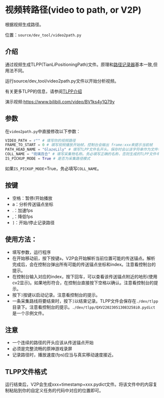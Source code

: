 # 视频转路径(video to path, or V2P)


根据视频生成路径。

位置：`source/dev_tool/video2path.py`

## 介绍

通过视频生成TLPP(TianLiPositioningPath)文件。原理和[路径记录器](./path_recorder.md)基本一致,但用法不同。

运行source/dev_tool/video2path.py文件以开始分析视频。

有关更多TLPP的信息，请参阅[TLPP介绍](./TianLiPositioningPath.md)

演示视频:https://www.bilibili.com/video/BV1ks4y1Q79y

## 参数
在`video2path.py`中直接修改以下参数：
```python
VIDEO_PATH = r"" # 填写你的视频路径
FRAME_TO_START = 0 # 填写视频播放开始帧，控制台会输出 frame:xxx来提示当前帧
PATH_HEAD_NAME = "GlazeLily" # 填写TLPP文件名开头。保存时会以该字符串作为文件名的开头。
COLL_NAME = "琉璃百合" # 填写采集物名称。务必填写正确的名称，否则生成的TLPP文件中的adsorptive_position可能为空列表。
IS_PICKUP_MODE = True # 是否为采集路径模式
```

如果`IS_PICKUP_MODE`=True，务必填写`COLL_NAME`。

## 按键
- 空格：暂停/开始播放
- a：分析传送锚点坐标
- .：加速fps
- ,：降低fps
- `]`：开始/停止记录路径

## 使用方法：
- 填写参数，运行程序
- 在开始移动前，按下按键`a`，V2P会开始解析当前位置可能的传送锚点。解析完成后，会在控制台弹出所有可能的传送锚点坐标和index。注意看控制台的提示。
- 在控制台输入对应的index，按下回车，可以查看该传送锚点附近的地形(使用cv2显示)。如果地形符合，在控制台直接按下空格以确认。注意看控制台的提示。
- 按下`]`按键以启动记录。注意看控制台的提示。
- 一条采集路线将要结束时，按下`]`以结束记录。TLPP文件会保存在`./dev/tlpp`目录下。注意看控制台的提示。`./dev/tlpp/QXV220230513083258i0.pydict`是一个示例文件。

## 注意
- 一个连续的路径的开头应该从传送锚点开始
- 必须是完整流畅的原神游戏录屏
- 记录路径时，播放速度(fps)应当与真实移动速度接近。

## TLPP文件格式

运行结束后，V2P会生成xxx+timestamp+xxx.pydict文件。将该文件中的内容复制粘贴到你的自定义任务的代码中对应的位置即可。

